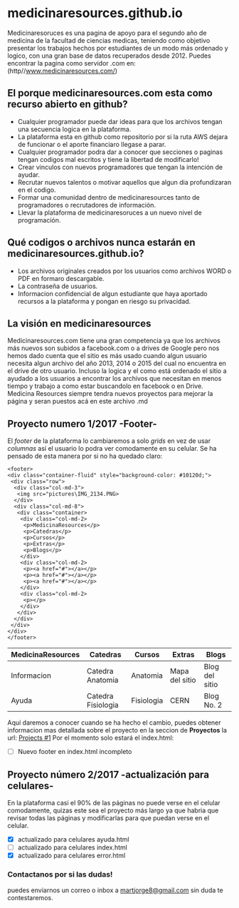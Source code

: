 # medicinaresources.github.io
Medicinaresoruces es una pagina de apoyo para el segundo año de medicina de la facultad de ciencias medicas, teniendo como objetivo presentar los trabajos hechos por estudiantes de un modo más ordenado y logico, con una gran base de datos recuperados desde 2012.
Puedes encontrar la pagina como servidor .com en: (http//www.medicinaresources.com/)
## El porque medicinaresources.com esta como recurso abierto en github?
* Cualquier programador puede dar ideas para que los archivos tengan una secuencia logica en la plataforma.
* La plataforma esta en github como repositorio por si la ruta AWS dejara de funcionar o el aporte financiaro llegase a parar.
* Cualquier programador podra dar a conocer que secciones o paginas tengan codigos mal escritos y tiene la libertad de modificarlo!
* Crear vinculos con nuevos programadores que tengan la intención de ayudar.
* Recrutar nuevos talentos o motivar aquellos que algun dia profundizaran en el codigo.
* Formar una comunidad dentro de medicinaresources tanto de programadores o recrutadores de información.
* Llevar la plataforma de medicinaresoruces a un nuevo nivel de programación.
## Qué codigos o archivos nunca estarán en medicinaresources.github.io?
* Los archivos originales creados por los usuarios como archivos WORD o PDF en formaro descargable.
* La contraseña de usuarios.
* Informacion confidencial de algun estudiante que haya aportado recursos a la plataforma y pongan en riesgo su privacidad.
## La visión en medicinaresources
Medicinaresources.com tiene una gran competencia ya que los archivos más nuevos son subidos a facebook.com o a drives de Google pero nos hemos dado cuenta que el sitio es más usado cuando algun usuario necesita algun archivo del año 2013, 2014 o 2015 del cual no encuentra en el drive de otro usuario. Incluso la logica y el como está ordenado el sitio a ayudado a los usuarios a encontrar los archivos que necesitan en menos tiempo y trabajo a como estar buscandolo en facebook o en Drive.
Medicina Resources siempre tendra nuevos proyectos para mejorar la página y seran puestos acá en este archivo .md
## Proyecto numero 1/2017 -Footer-
El *footer* de la plataforma lo cambiaremos a solo *grids* en vez de usar *columnas* así el usuario lo podra ver comodamente en su celular. Se ha pensado de esta manera por si no ha quedado claro:
 ```
 <footer>
 <div class="container-fluid" style="background-color: #10120d;">
  <div class="row">
   <div class="col-md-3">
    <img src="pictures\IMG_2134.PNG>
   </div>
   <div class="col-md-8">
    <div class="container>
     <div class="col-md-2>
      <p>MedicinaResources</p>
      <p>Catedras</p>
      <p>Cursos</p>
      <p>Extras</p>
      <p>Blogs</p>
     </div>
     <div class="col-md-2>
      <p><a href="#"></a></p>
      <p><a href="#"></a></p>
      <p><a href="#"></a></p>
     </div>
     <div class="col-md-2>
      <p></p>
     </div>
    </div>
   </div>
  </div>
 </div>
 </footer>
 ```
 MedicinaResources | Catedras | Cursos   | Extras         | Blogs
 ----------------- | -------- | -------- | -------------- | ---------------
 Informacion       | Catedra Anatomia | Anatomia | Mapa del sitio | Blog del sitio
 Ayuda             | Catedra Fisiologia    | Fisiologia    | CERN           | Blog No. 2
 
Aquí daremos a conocer cuando se ha hecho el cambio, puedes obtener informacion mas detallada sobre el proyecto en la seccion de **Proyectos** la url: [Projects #1](https://github.com/jorgeAML/medicinaresources.github.io/projects) Por el momento solo estará el index.html:
- [ ] Nuevo footer en index.html incompleto
## Proyecto número 2/2017 -actualización para celulares-
En la plataforma casi el 90% de las páginas no puede verse en el celular comodamente, quizas este sea el proyecto más largo ya que habria que revisar todas las páginas y modificarlas para que puedan verse en el celular.
- [x] actualizado para celulares ayuda.html
- [ ] actualizado para celulares index.html
- [x] actualizado para celulares error.html
### Contactanos por si las dudas!
puedes enviarnos un correo o inbox a martjorge8@gmail.com sin duda te contestaremos.
